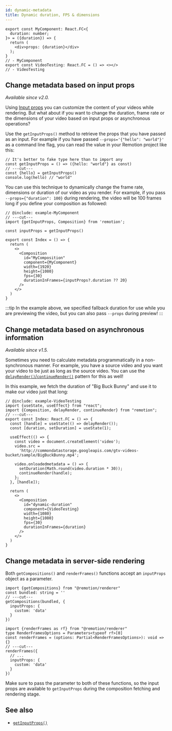 ```yaml
---
id: dynamic-metadata
title: Dynamic duration, FPS & dimensions
---
```


```twoslash include example
export const MyComponent: React.FC<{
  duration: number;
}> = ({duration}) => {
  return (
    <div>props: {duration}</div>
  );
}
// - MyComponent
export const VideoTesting: React.FC = () => <></>
// - VideoTesting
```

## Change metadata based on input props

_Available since v2.0._

Using [Input props](parametrized-rendering) you can customize the content of your videos while rendering. But what about if you want to change the duration, frame rate or the dimensions of your video based on input props or asynchronous operations?

Use the `getInputProps()` method to retrieve the props that you have passed as an input.
For example if you have passed `--props='{"hello": "world"}'` as a command line flag, you can read the value in your Remotion project like this:

```tsx twoslash
// It's better to fake type here than to import any
const getInputProps = () => ({hello: "world"} as const)
// ---cut---
const {hello} = getInputProps()
console.log(hello) // "world"
```

You can use this technique to dynamically change the frame rate, dimensions or duration of our video as you render. For example, if you pass `--props={"duration": 100}` during rendering, the video will be 100 frames long if you define your composition as followed:

```tsx twoslash
// @include: example-MyComponent
// ---cut---
import {getInputProps, Composition} from 'remotion';

const inputProps = getInputProps()

export const Index = () => {
  return (
    <>
      <Composition
        id="MyComposition"
        component={MyComponent}
        width={1920}
        height={1080}
        fps={30}
        durationInFrames={inputProps?.duration ?? 20}
      />
    </>
  )
}
```

:::tip
In the example above, we specified fallback duration for use while you are previewing the video, but you can also pass `--props` during preview!
:::

## Change metadata based on asynchronous information

_Available since v1.5._

Sometimes you need to calculate metadata programmatically in a non-synchronous manner. For example, you have a source video and you want your video to be just as long as the source video. You can use the [`delayRender()`/`continueRender()`](/docs/data-fetching) pattern for this as well!

In this example, we fetch the duration of "Big Buck Bunny" and use it to make our video just that long:

```tsx twoslash
// @include: example-VideoTesting
import {useState, useEffect} from "react";
import {Composition, delayRender, continueRender} from "remotion";
// ---cut---
export const Index: React.FC = () => {
  const [handle] = useState(() => delayRender());
  const [duration, setDuration] = useState(1);

  useEffect(() => {
    const video = document.createElement('video');
    video.src =
      'http://commondatastorage.googleapis.com/gtv-videos-bucket/sample/BigBuckBunny.mp4';

    video.onloadedmetadata = () => {
      setDuration(Math.round(video.duration * 30));
      continueRender(handle);
    };
  }, [handle]);

  return (
    <>
      <Composition
        id="dynamic-duration"
        component={VideoTesting}
        width={1080}
        height={1080}
        fps={30}
        durationInFrames={duration}
      />
    </>
  )
}
```

## Change metadata in server-side rendering

Both `getCompositions()` and `renderFrames()` functions accept an `inputProps` object as a parameter.

```tsx twoslash
import {getCompositions} from "@remotion/renderer"
const bundled: string = ''
// ---cut---
getCompositions(bundled, {
  inputProps: {
    custom: 'data'
  }
})
```

```tsx twoslash
import {renderFrames as rf} from "@remotion/renderer"
type RenderFramesOptions = Parameters<typeof rf>[0]
const renderFrames = (options: Partial<RenderFramesOptions>): void => {}
// ---cut---
renderFrames({
  // ...
  inputProps: {
    custom: 'data'
  }
})
```

Make sure to pass the parameter to both of these functions, so the input props are available to `getInputProps` during the composition fetching and rendering stage.

## See also

- [`getInputProps()`](get-input-props)
